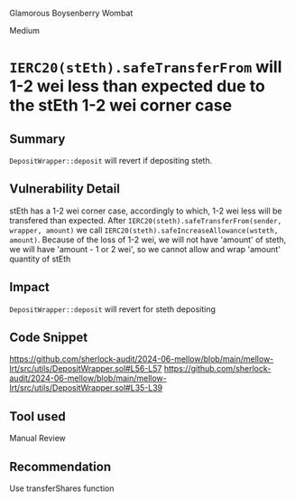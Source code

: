 Glamorous Boysenberry Wombat

Medium

# `IERC20(stEth).safeTransferFrom` will 1-2 wei less than expected due to the stEth 1-2 wei corner case

## Summary
`DepositWrapper::deposit` will revert if depositing steth.

## Vulnerability Detail
stEth has a 1-2 wei corner case, accordingly to which, 1-2 wei less will be transfered than expected. After `IERC20(steth).safeTransferFrom(sender, wrapper, amount)` we call `IERC20(steth).safeIncreaseAllowance(wsteth, amount)`. Because of the loss of 1-2 wei, we will not have 'amount' of steth, we will have 'amount - 1 or 2 wei', so we cannot allow and wrap 'amount' quantity of stEth

## Impact
`DepositWrapper::deposit` will revert for steth depositing

## Code Snippet
https://github.com/sherlock-audit/2024-06-mellow/blob/main/mellow-lrt/src/utils/DepositWrapper.sol#L56-L57
https://github.com/sherlock-audit/2024-06-mellow/blob/main/mellow-lrt/src/utils/DepositWrapper.sol#L35-L39

## Tool used

Manual Review

## Recommendation
Use transferShares function
